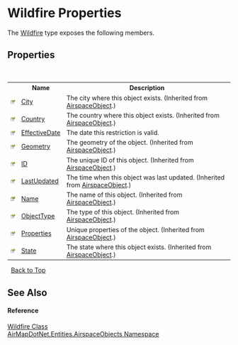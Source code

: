 # Wildfire Properties
 

The <a href="8e129d5b-3f9b-abb9-3117-c47fab82f3ff">Wildfire</a> type exposes the following members.


## Properties
&nbsp;<table><tr><th></th><th>Name</th><th>Description</th></tr><tr><td>![Public property](media/pubproperty.gif "Public property")</td><td><a href="72587688-65e0-ad88-e180-534d8b5dacbf">City</a></td><td>
The city where this object exists.
 (Inherited from <a href="c77ac3b7-2e5f-3676-6d4b-4fb2c4bc07ce">AirspaceObject</a>.)</td></tr><tr><td>![Public property](media/pubproperty.gif "Public property")</td><td><a href="b5ffaca7-aa0c-0f89-c6fb-c31b38fbbb32">Country</a></td><td>
The country where this object exists.
 (Inherited from <a href="c77ac3b7-2e5f-3676-6d4b-4fb2c4bc07ce">AirspaceObject</a>.)</td></tr><tr><td>![Public property](media/pubproperty.gif "Public property")</td><td><a href="03c72b32-988e-cf0a-f1aa-c5c5c6b11e7e">EffectiveDate</a></td><td>
The date this restriction is valid.</td></tr><tr><td>![Public property](media/pubproperty.gif "Public property")</td><td><a href="5a92d77d-f42b-e5e4-aa5a-98f5aee5f679">Geometry</a></td><td>
The geometry of the object.
 (Inherited from <a href="c77ac3b7-2e5f-3676-6d4b-4fb2c4bc07ce">AirspaceObject</a>.)</td></tr><tr><td>![Public property](media/pubproperty.gif "Public property")</td><td><a href="7103b959-9eb4-71a7-24a2-75cb6b8c6f2f">ID</a></td><td>
The unique ID of this object.
 (Inherited from <a href="c77ac3b7-2e5f-3676-6d4b-4fb2c4bc07ce">AirspaceObject</a>.)</td></tr><tr><td>![Public property](media/pubproperty.gif "Public property")</td><td><a href="a63e9327-077f-e20c-273a-b0a1642393f2">LastUpdated</a></td><td>
The time when this object was last updated.
 (Inherited from <a href="c77ac3b7-2e5f-3676-6d4b-4fb2c4bc07ce">AirspaceObject</a>.)</td></tr><tr><td>![Public property](media/pubproperty.gif "Public property")</td><td><a href="62cfbfd1-6e2f-88a9-d7e0-4757d466f4fc">Name</a></td><td>
The name of this object.
 (Inherited from <a href="c77ac3b7-2e5f-3676-6d4b-4fb2c4bc07ce">AirspaceObject</a>.)</td></tr><tr><td>![Public property](media/pubproperty.gif "Public property")</td><td><a href="1d9ac1d1-869c-f313-c853-de7d7c3ee2ad">ObjectType</a></td><td>
The type of this object.
 (Inherited from <a href="c77ac3b7-2e5f-3676-6d4b-4fb2c4bc07ce">AirspaceObject</a>.)</td></tr><tr><td>![Public property](media/pubproperty.gif "Public property")</td><td><a href="dec12d3f-7f01-af3b-d94f-65ffb93c4c27">Properties</a></td><td>
Unique properties of the object.
 (Inherited from <a href="c77ac3b7-2e5f-3676-6d4b-4fb2c4bc07ce">AirspaceObject</a>.)</td></tr><tr><td>![Public property](media/pubproperty.gif "Public property")</td><td><a href="85dfac87-a1a9-267a-d514-37b3cf1f7ea8">State</a></td><td>
The state where this object exists.
 (Inherited from <a href="c77ac3b7-2e5f-3676-6d4b-4fb2c4bc07ce">AirspaceObject</a>.)</td></tr></table>&nbsp;
<a href="#wildfire-properties">Back to Top</a>

## See Also


#### Reference
<a href="8e129d5b-3f9b-abb9-3117-c47fab82f3ff">Wildfire Class</a><br /><a href="4a77b213-9d2c-92a5-aab7-f2f82873a6fe">AirMapDotNet.Entities.AirspaceObjects Namespace</a><br />
